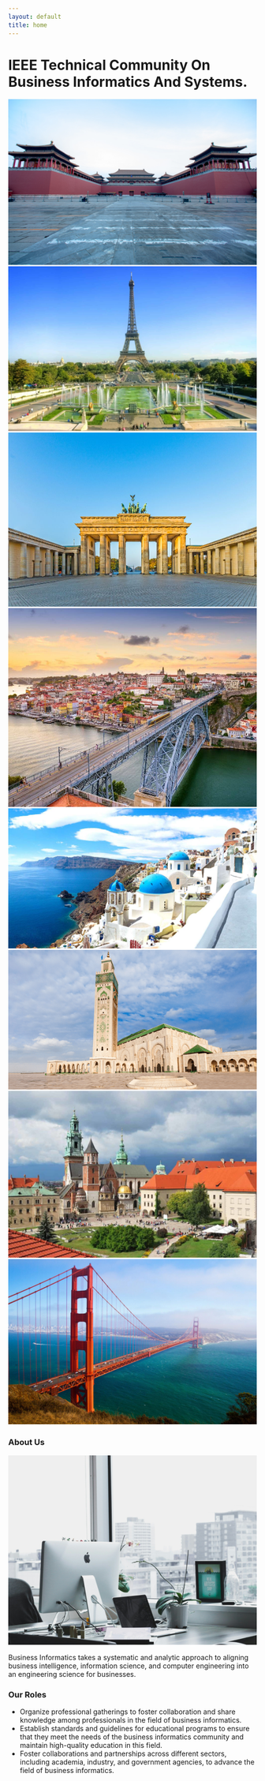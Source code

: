 ```yaml
---
layout: default
title: home
---
```



<div class="hero-content">
    <h1>IEEE Technical Community On Business Informatics And Systems. </h1>
    <div class="backgrounds-container">
        <img class="showing background" src="./assets/images/china.jpeg">
        <!-- <img class="showing background" src="./assets/images/uk.jpg"> -->
        <img class="background" src="./assets/images/france.jpg">
        <img class="background" src="./assets/images/germany.jpg">
        <img class="background" src="./assets/images/portugal.jpg">
        <img class="background" src="./assets/images/greece.jpeg">
        <img class="background" src="./assets/images/Morocco.png">
        <img class="background" src="./assets/images/poland.jpg">
        <img class="background" src="./assets/images/usa.jpg">
    </div>
</div>   

<div class="about-section">
    <div class="heading-bg">
        <h3>About Us</h3>
    </div>
    <div class="about">
        <img src="./assets/images/businfo.png" alt="" srcset="">
        <p class="about-content">Business Informatics takes a systematic and analytic approach to aligning
            <span>business intelligence</span>, <span>information science</span>, and <span>computer engineering</span>
            into an <span>engineering science for businesses</span>. 
            <!-- The core element of business informatics is a
            methodological approach for describing, explaining, predicting, and designing information and communication
            models, architectures, and systems for the business environment. Business informatics is a discipline
            combining several fields of study, including computer science, information technology, operations research,
            and management systems, to develop a new scientific foundation for business engineering. -->
        </p>
    </div>
</div>

<div class="role-section">
    <h3>Our Roles</h3>
    <div class="roles">
        <ul class="animated-list">
            <li class="roles-anime">Organize professional gatherings to foster collaboration and share knowledge among professionals in the field of business informatics.</li>
            <li class="roles-anime">Establish standards and guidelines for educational programs to ensure that they meet the needs of the business informatics community and maintain high-quality education in this field.</li>
            <li class="roles-anime">Foster collaborations and partnerships across different sectors, including academia, industry, and government agencies, to advance the field of business informatics.</li>
        </ul>
    </div>
</div>
